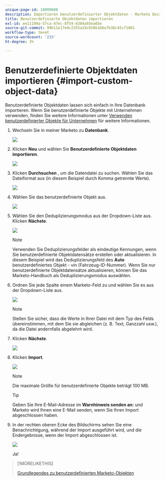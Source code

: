 ```yaml
---
unique-page-id: 10099680
description: Importieren benutzerdefinierter Objektdaten - Marketo Docs - Produktdokumentation
title: Benutzerdefinierte Objektdaten importieren
exl-id: ee11199a-57ca-47ec-8f59-8384a93ea05e
source-git-commit: 99b11e17e9c2255a19c658b166e7b38c45cf1001
workflow-type: tm+mt
source-wordcount: '233'
ht-degree: 3%

---
```


# Benutzerdefinierte Objektdaten importieren {#import-custom-object-data}

Benutzerdefinierte Objektdaten lassen sich einfach in Ihre Datenbank importieren. Wenn Sie benutzerdefinierte Objekte mit Unternehmen verwenden, finden Sie weitere Informationen unter [Verwenden benutzerdefinierter Objekte für Unternehmen](/help/marketo/product-docs/administration/marketo-custom-objects/understanding-marketo-custom-objects.md#using-custom-objects-with-companies) für weitere Informationen.

1. Wechseln Sie in meiner Marketo zu **Datenbank**.

   ![](assets/import-custom-object-data-1.png)

1. Klicken **Neu** und wählen Sie **Benutzerdefinierte Objektdaten importieren**.

   ![](assets/import-custom-object-data-2.png)

1. Klicken **Durchsuchen** , um die Datendatei zu suchen. Wählen Sie das Dateiformat aus (in diesem Beispiel durch Komma getrennte Werte).

   ![](assets/import-custom-object-data-3.png)

1. Wählen Sie das benutzerdefinierte Objekt aus.

   ![](assets/import-custom-object-data-4.png)

1. Wählen Sie den Deduplizierungsmodus aus der Dropdown-Liste aus. Klicken **Nächste**.

   ![](assets/import-custom-object-data-5.png)

   >[!NOTE]
   >
   >Verwenden Sie Deduplizierungsfelder als eindeutige Kennungen, wenn Sie benutzerdefinierte Objektdatensätze erstellen oder aktualisieren. In diesem Beispiel wird das Deduplizierungsfeld des **Auto** benutzerdefiniertes Objekt - vin (Fahrzeug-ID-Nummer). Wenn Sie nur benutzerdefinierte Objektdatensätze aktualisieren, können Sie das Marketo-Handbuch als Deduplizierungsmodus auswählen.

1. Ordnen Sie jede Spalte einem Marketo-Feld zu und wählen Sie es aus der Dropdown-Liste aus.

   ![](assets/import-custom-object-data-6.png)

   >[!NOTE]
   >
   >Stellen Sie sicher, dass die Werte in Ihrer Datei mit dem Typ des Felds übereinstimmen, mit dem Sie sie abgleichen (z. B. Text, Ganzzahl usw.), da die Datei andernfalls abgelehnt wird.

1. Klicken **Nächste**.

   ![](assets/import-custom-object-data-7.png)

1. Klicken **Import**.

   ![](assets/import-custom-object-data-8.png)

   >[!NOTE]
   >
   >Die maximale Größe für benutzerdefinierte Objekte beträgt 100 MB.

   >[!TIP]
   >
   >Geben Sie Ihre E-Mail-Adresse im **Warnhinweis senden an:** und Marketo wird Ihnen eine E-Mail senden, wenn Sie Ihren Import abgeschlossen haben.

1. In der rechten oberen Ecke des Bildschirms sehen Sie eine Benachrichtigung, während der Import ausgeführt wird, und die Endergebnisse, wenn der Import abgeschlossen ist.

   ![](assets/import-custom-object-data-9.png)

   Ja!

>[!MORELIKETHIS]
>
>[Grundlegendes zu benutzerdefinierten Marketo-Objekten](/help/marketo/product-docs/administration/marketo-custom-objects/understanding-marketo-custom-objects.md)

